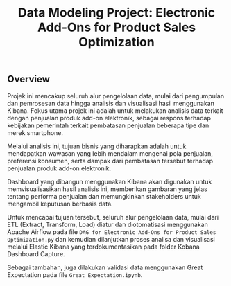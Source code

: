 <!DOCTYPE html>
<html lang="id">
<head>
    <meta charset="UTF-8">
    <meta name="viewport" content="width=device-width, initial-scale=1.0">
</head>
<body>
    <header>
        <h1>Data Modeling Project: Electronic Add-Ons for Product Sales Optimization</h1>
    </header>
    <section>
        <h2>Overview</h2>
        <p>
            Projek ini mencakup seluruh alur pengelolaan data, mulai dari pengumpulan dan pemrosesan data hingga analisis dan visualisasi hasil menggunakan Kibana.
            Fokus utama projek ini adalah untuk melakukan analisis data terkait dengan penjualan produk add-on elektronik, sebagai respons terhadap kebijakan pemerintah terkait pembatasan penjualan beberapa tipe dan merek smartphone.
        </p>
        <p>
            Melalui analisis ini, tujuan bisnis yang diharapkan adalah untuk mendapatkan wawasan yang lebih mendalam mengenai pola penjualan, preferensi konsumen, serta dampak dari pembatasan tersebut terhadap penjualan produk add-on elektronik.
        </p>
        <p>
            Dashboard yang dibangun menggunakan Kibana akan digunakan untuk memvisualisasikan hasil analisis ini, memberikan gambaran yang jelas tentang performa penjualan dan memungkinkan stakeholders untuk mengambil keputusan berbasis data.
        </p>
        <p>
            Untuk mencapai tujuan tersebut, seluruh alur pengelolaan data, mulai dari ETL (Extract, Transform, Load) diatur dan diotomatisasi menggunakan Apache Airflow pada file <code>DAG for Electronic Add-Ons for Product Sales Optimization.py</code> dan kemudian dilanjutkan proses analisa dan visualisasi melalui Elastic Kibana yang terdokumentasikan pada folder Kobana Dashboard Capture.
        </p>
        <p>
            Sebagai tambahan, juga dilakukan validasi data menggunakan Great Expectation pada file <code>Great Expectation.ipynb</code>.
        </p>
    </section>
</body>
</html>